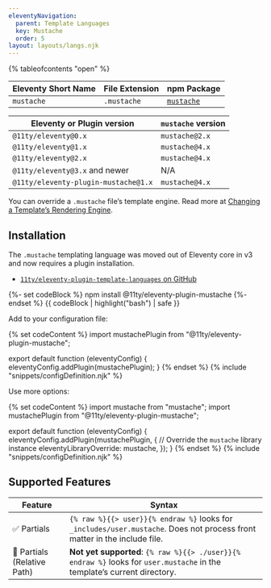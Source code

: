 ```yaml
---
eleventyNavigation:
  parent: Template Languages
  key: Mustache
  order: 5
layout: layouts/langs.njk
---
```


{% tableofcontents "open" %}

| Eleventy Short Name | File Extension | npm Package                                           |
| ------------------- | -------------- | ----------------------------------------------------- |
| `mustache`          | `.mustache`    | [`mustache`](https://github.com/janl/mustache.js/) |

| Eleventy or Plugin version | `mustache` version |
| --- | --- |
| `@11ty/eleventy@0.x` | `mustache@2.x` |
| `@11ty/eleventy@1.x` | `mustache@4.x` |
| `@11ty/eleventy@2.x` | `mustache@4.x` |
| `@11ty/eleventy@3.x` and newer | N/A |
| `@11ty/eleventy-plugin-mustache@1.x` | `mustache@4.x` |

You can override a `.mustache` file’s template engine. Read more at [Changing a Template’s Rendering Engine](/docs/template-overrides/).

## Installation

The `.mustache` templating language was moved out of Eleventy core in v3 and now requires a plugin installation.

* [`11ty/eleventy-plugin-template-languages` on GitHub](https://github.com/11ty/eleventy-plugin-template-languages)


{%- set codeBlock %}
npm install @11ty/eleventy-plugin-mustache
{%- endset %}
{{ codeBlock | highlight("bash") | safe }}

Add to your configuration file:

{% set codeContent %}
import mustachePlugin from "@11ty/eleventy-plugin-mustache";

export default function (eleventyConfig) {
	eleventyConfig.addPlugin(mustachePlugin);
}
{% endset %}
{% include "snippets/configDefinition.njk" %}

Use more options:

{% set codeContent %}
import mustache from "mustache";
import mustachePlugin from "@11ty/eleventy-plugin-mustache";

export default function (eleventyConfig) {
	eleventyConfig.addPlugin(mustachePlugin, {
		// Override the `mustache` library instance
		eleventyLibraryOverride: mustache,
	});
}
{% endset %}
{% include "snippets/configDefinition.njk" %}

## Supported Features

| Feature                     | Syntax                                                                                                                    |
| --------------------------- | ------------------------------------------------------------------------------------------------------------------------- |
| ✅ Partials                 | `{% raw %}{{> user}}{% endraw %}` looks for `_includes/user.mustache`. Does not process front matter in the include file. |
| 🚫 Partials (Relative Path) | **Not yet supported**: `{% raw %}{{> ./user}}{% endraw %}` looks for `user.mustache` in the template’s current directory. |
